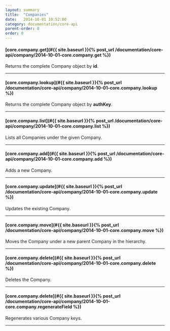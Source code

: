 ```yaml
---
layout: summary
title:  "Companies"
date:   2014-10-01 10:52:00
category: documentation/core-api
parent-order: 0
order: 0
---
```


#### [core.company.get](#{{ site.baseurl }}{% post_url /documentation/core-api/company/2014-10-01-core.company.get %})

Returns the complete Company object by **id**.

***

#### [core.company.lookup](#{{ site.baseurl }}{% post_url /documentation/core-api/company/2014-10-01-core.company.lookup %})

Returns the complete Company object by **authKey**.

***

#### [core.company.list](#{{ site.baseurl }}{% post_url /documentation/core-api/company/2014-10-01-core.company.list %})

Lists all Companies under the given Company.

***

#### [core.company.add](#{{ site.baseurl }}{% post_url /documentation/core-api/company/2014-10-01-core.company.add %})

Adds a new Company.

***

#### [core.company.update](#{{ site.baseurl }}{% post_url /documentation/core-api/company/2014-10-01-core.company.update %})

Updates the existing Company.

***

#### [core.company.move](#{{ site.baseurl }}{% post_url /documentation/core-api/company/2014-10-01-core.company.move %})

Moves the Company under a new parent Company in the hierarchy.

***

#### [core.company.delete](#{{ site.baseurl }}{% post_url /documentation/core-api/company/2014-10-01-core.company.delete %})

Deletes the Company.

***

#### [core.company.delete](#{{ site.baseurl }}{% post_url /documentation/core-api/company/2014-10-01-core.company.regenerateField %})

Regenerates various Company keys.

***

